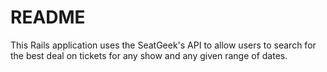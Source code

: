 # README

This Rails application uses the SeatGeek's API to allow users to search for the best deal on tickets for any show and any given range of dates.
